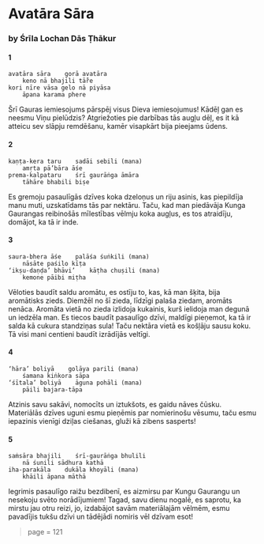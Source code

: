 # Avatāra Sāra

### by Śrīla Lochan Dās Ṭhākur

#### 1

    avatāra sāra    gorā avatāra
        keno nā bhajili tā̐re
    kori nīre vāsa gelo nā piyāsa
        āpana karama phere

Šrī Gauras iemiesojums pārspēj visus Dieva iemiesojumus! Kādēļ gan es neesmu Viņu pielūdzis? Atgriežoties pie darbības tās augļu dēļ, es it kā atteicu sev slāpju remdēšanu, kamēr visapkārt bija pieejams ūdens.

#### 2

    kaṇṭa-kera taru    sadāi sebili (mana)
        amṛta pā’bāra āśe
    prema-kalpataru    śrī gaurāṅga āmāra
        tāhāre bhabili biṣe

Es gremoju pasaulīgās dzīves koka dzeloņus un riju asinis, kas piepildīja manu muti, uzskatīdams tās par nektāru. Taču, kad man piedāvāja Kunga Gaurangas reibinošās mīlestības vēlmju koka augļus, es tos atraidīju, domājot, ka tā ir inde.

#### 3

    saura-bhera āśe    palāśa śuṅkili (mana)
        nāsāte paśilo kīṭa
    ‘ikṣu-daṇḍa’ bhāvi’    kāṭha chuṣili (mana)
        kemone pāibi miṭha

Vēloties baudīt saldu aromātu, es ostīju to, kas, kā man šķita, bija aromātisks zieds. Diemžēl no šī zieda, līdzīgi palaša ziedam, aromāts nenāca. Aromāta vietā no zieda izlidoja kukainis, kurš ielidoja man degunā un iedzēla man. Es tiecos baudīt pasaulīgo dzīvi, maldīgi pieņemot, ka tā ir salda kā cukura standziņas sula! Taču nektāra vietā es košļāju sausu koku. Tā visi mani centieni baudīt izrādījās veltīgi.

#### 4

    ‘hāra’ boliyā    golāya parili (mana)
        śamana kiṅkora sāpa
    ‘śītala’ boliyā    āguna pohāli (mana)
        pāili bajara-tāpa

Atzinis savu sakāvi, nomocīts un iztukšots, es gaidu nāves čūsku. Materiālās dzīves uguni esmu pieņēmis par nomierinošu vēsumu, taču esmu iepazinis vienīgi dziļas ciešanas, gluži kā zibens sasperts!

#### 5

    saṁsāra bhajili    śrī-gaurāṅga bhulili
        nā śunili sādhura kathā
    iha-parakāla    dukāla khoyāli (mana)
        khāili āpana māthā

Iegrimis pasaulīgo raižu bezdibenī, es aizmirsu par Kungu Gaurangu un nesekoju svēto norādījumiem! Tagad, savu dienu nogalē, es saprotu, ka mirstu jau otru reizi, jo, izdabājot savām materiālajām vēlmēm, esmu pavadījis tukšu dzīvi un tādējādi nomiris vēl dzīvam esot!


> page = 121

